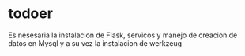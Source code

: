 # todoer

Es nesesaria la instalacion de Flask, servicos y manejo de creacion de datos en Mysql y a su vez la instalacion de werkzeug
